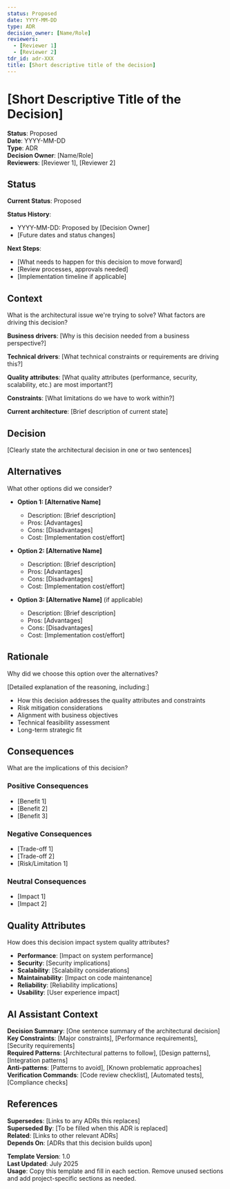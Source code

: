 ```yaml
---
status: Proposed
date: YYYY-MM-DD
type: ADR
decision_owner: [Name/Role]
reviewers: 
  - [Reviewer 1]
  - [Reviewer 2]
tdr_id: adr-XXX
title: [Short descriptive title of the decision]
---
```


# [Short Descriptive Title of the Decision]

**Status**: Proposed  
**Date**: YYYY-MM-DD  
**Type**: ADR  
**Decision Owner**: [Name/Role]  
**Reviewers**: [Reviewer 1], [Reviewer 2]  

## Status

**Current Status**: Proposed

**Status History**:
- YYYY-MM-DD: Proposed by [Decision Owner]
- [Future dates and status changes]

**Next Steps**:
- [What needs to happen for this decision to move forward]
- [Review processes, approvals needed]
- [Implementation timeline if applicable]

## Context

What is the architectural issue we're trying to solve? What factors are driving this decision?

**Business drivers**: [Why is this decision needed from a business perspective?]

**Technical drivers**: [What technical constraints or requirements are driving this?]

**Quality attributes**: [What quality attributes (performance, security, scalability, etc.) are most important?]

**Constraints**: [What limitations do we have to work within?]

**Current architecture**: [Brief description of current state]

## Decision

[Clearly state the architectural decision in one or two sentences]

## Alternatives

What other options did we consider?

- **Option 1: [Alternative Name]**
  - Description: [Brief description]
  - Pros: [Advantages]
  - Cons: [Disadvantages]
  - Cost: [Implementation cost/effort]

- **Option 2: [Alternative Name]**
  - Description: [Brief description]
  - Pros: [Advantages]
  - Cons: [Disadvantages]
  - Cost: [Implementation cost/effort]

- **Option 3: [Alternative Name]** (if applicable)
  - Description: [Brief description]
  - Pros: [Advantages]
  - Cons: [Disadvantages]
  - Cost: [Implementation cost/effort]

## Rationale

Why did we choose this option over the alternatives?

[Detailed explanation of the reasoning, including:]

- How this decision addresses the quality attributes and constraints
- Risk mitigation considerations
- Alignment with business objectives
- Technical feasibility assessment
- Long-term strategic fit

## Consequences

What are the implications of this decision?

### Positive Consequences

- [Benefit 1]
- [Benefit 2]
- [Benefit 3]

### Negative Consequences

- [Trade-off 1]
- [Trade-off 2]
- [Risk/Limitation 1]

### Neutral Consequences

- [Impact 1]
- [Impact 2]

## Quality Attributes

How does this decision impact system quality attributes?

- **Performance**: [Impact on system performance]
- **Security**: [Security implications]
- **Scalability**: [Scalability considerations]
- **Maintainability**: [Impact on code maintenance]
- **Reliability**: [Reliability implications]
- **Usability**: [User experience impact]

## AI Assistant Context

**Decision Summary**: [One sentence summary of the architectural decision]  
**Key Constraints**: [Major constraints], [Performance requirements], [Security requirements]  
**Required Patterns**: [Architectural patterns to follow], [Design patterns], [Integration patterns]  
**Anti-patterns**: [Patterns to avoid], [Known problematic approaches]  
**Verification Commands**: [Code review checklist], [Automated tests], [Compliance checks]  

## References

**Supersedes**: [Links to any ADRs this replaces]  
**Superseded By**: [To be filled when this ADR is replaced]  
**Related**: [Links to other relevant ADRs]  
**Depends On**: [ADRs that this decision builds upon]  

**Template Version**: 1.0  
**Last Updated**: July 2025  
**Usage**: Copy this template and fill in each section. Remove unused sections and add project-specific sections as needed.
